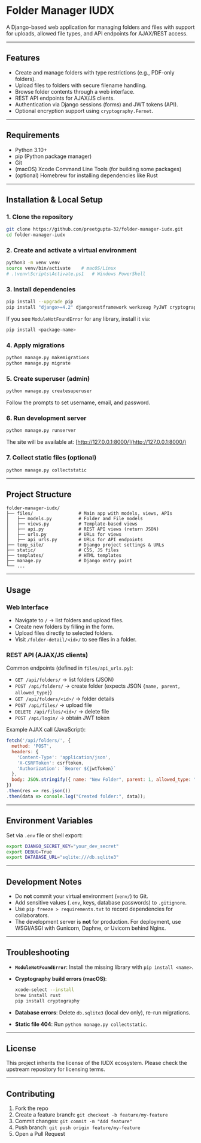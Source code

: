 # Folder Manager IUDX

A Django-based web application for managing folders and files with support for uploads, allowed file types, and API endpoints for AJAX/REST access.

---

## Features

* Create and manage folders with type restrictions (e.g., PDF-only folders).
* Upload files to folders with secure filename handling.
* Browse folder contents through a web interface.
* REST API endpoints for AJAX/JS clients.
* Authentication via Django sessions (forms) and JWT tokens (API).
* Optional encryption support using `cryptography.Fernet`.

---

## Requirements

* Python 3.10+
* pip (Python package manager)
* Git
* (macOS) Xcode Command Line Tools (for building some packages)
* (optional) Homebrew for installing dependencies like Rust

---

## Installation & Local Setup

### 1. Clone the repository

```bash
git clone https://github.com/preetgupta-32/folder-manager-iudx.git
cd folder-manager-iudx
```

### 2. Create and activate a virtual environment

```bash
python3 -m venv venv
source venv/bin/activate    # macOS/Linux
# .\venv\Scripts\Activate.ps1   # Windows PowerShell
```

### 3. Install dependencies

```bash
pip install --upgrade pip
pip install "django>=4.2" djangorestframework werkzeug PyJWT cryptography python-dotenv pillow requests django-cors-headers
```

If you see `ModuleNotFoundError` for any library, install it via:

```bash
pip install <package-name>
```

### 4. Apply migrations

```bash
python manage.py makemigrations
python manage.py migrate
```

### 5. Create superuser (admin)

```bash
python manage.py createsuperuser
```

Follow the prompts to set username, email, and password.

### 6. Run development server

```bash
python manage.py runserver
```

The site will be available at: [http://127.0.0.1:8000/](http://127.0.0.1:8000/)

### 7. Collect static files (optional)

```bash
python manage.py collectstatic
```

---

## Project Structure

```
folder-manager-iudx/
├── files/                 # Main app with models, views, APIs
│   ├── models.py          # Folder and File models
│   ├── views.py           # Template-based views
│   ├── api.py             # REST API views (return JSON)
│   ├── urls.py            # URLs for views
│   ├── api_urls.py        # URLs for API endpoints
├── temp_site/             # Django project settings & URLs
├── static/                # CSS, JS files
├── templates/             # HTML templates
├── manage.py              # Django entry point
└── ...
```

---

## Usage

### Web Interface

* Navigate to `/` → list folders and upload files.
* Create new folders by filling in the form.
* Upload files directly to selected folders.
* Visit `/folder-detail/<id>/` to see files in a folder.

### REST API (AJAX/JS clients)

Common endpoints (defined in `files/api_urls.py`):

* `GET /api/folders/` → list folders (JSON)
* `POST /api/folders/` → create folder (expects JSON `{name, parent, allowed_type}`)
* `GET /api/folders/<id>/` → folder details
* `POST /api/files/` → upload file
* `DELETE /api/files/<id>/` → delete file
* `POST /api/login/` → obtain JWT token

Example AJAX call (JavaScript):

```js
fetch('/api/folders/', {
  method: 'POST',
  headers: {
    'Content-Type': 'application/json',
    'X-CSRFToken': csrftoken,
    'Authorization': `Bearer ${jwtToken}`
  },
  body: JSON.stringify({ name: "New Folder", parent: 1, allowed_type: "pdf" })
})
.then(res => res.json())
.then(data => console.log("Created folder:", data));
```

---

## Environment Variables

Set via `.env` file or shell export:

```bash
export DJANGO_SECRET_KEY="your_dev_secret"
export DEBUG=True
export DATABASE_URL="sqlite:///db.sqlite3"
```

---

## Development Notes

* Do **not** commit your virtual environment (`venv/`) to Git.
* Add sensitive values (`.env`, keys, database passwords) to `.gitignore`.
* Use `pip freeze > requirements.txt` to record dependencies for collaborators.
* The development server is **not** for production. For deployment, use WSGI/ASGI with Gunicorn, Daphne, or Uvicorn behind Nginx.

---

## Troubleshooting

* **`ModuleNotFoundError`**: Install the missing library with `pip install <name>`.
* **Cryptography build errors (macOS)**:

  ```bash
  xcode-select --install
  brew install rust
  pip install cryptography
  ```
* **Database errors**: Delete `db.sqlite3` (local dev only), re-run migrations.
* **Static file 404**: Run `python manage.py collectstatic`.

---

## License

This project inherits the license of the IUDX ecosystem. Please check the upstream repository for licensing terms.

---

## Contributing

1. Fork the repo
2. Create a feature branch: `git checkout -b feature/my-feature`
3. Commit changes: `git commit -m "Add feature"`
4. Push branch: `git push origin feature/my-feature`
5. Open a Pull Request

